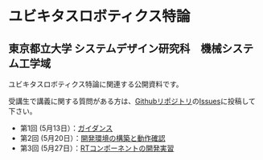 # ユビキタスロボティクス特論
## 東京都立大学 システムデザイン研究科　機械システム工学域

ユビキタスロボティクス特論に関連する公開資料です。

受講生で講義に関する質問がある方は、[Githubリポジトリ](https://github.com/sealbreeder/TMU-Ubiquitous-Robotics)の[Issues](https://github.com/sealbreeder/TMU-Ubiquitous-Robotics/issues)に投稿して下さい。


- 第1回 (5月13日）：[ガイダンス](200513)
- 第2回 (5月20日）：[開発環境の構築と動作確認](200520)
- 第3回 (5月27日）：[RTコンポーネントの開発実習](200527)




